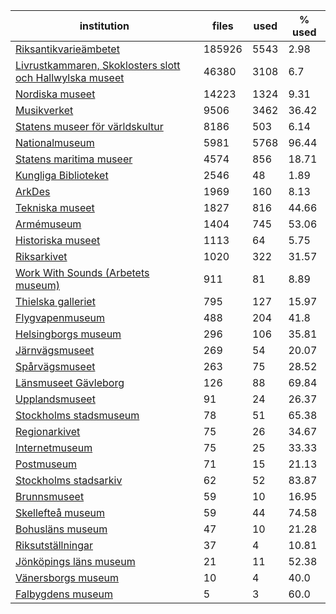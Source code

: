 | institution | files | used | % used |
|---|---|---|---|
| [Riksantikvarieämbetet](https://commons.wikimedia.org/wiki/Category:Media_from_the_Swedish_National_Heritage_Board) | 185926 | 5543 | 2.98 |
| [Livrustkammaren, Skoklosters slott och Hallwylska museet](https://commons.wikimedia.org/wiki/Category:Images_from_Livrustkammaren_och_Skoklosters_slott_med_Stiftelsen_Hallwylska_museet) | 46380 | 3108 | 6.7 |
| [Nordiska museet](https://commons.wikimedia.org/wiki/Category:Images_from_Nordiska_museet) | 14223 | 1324 | 9.31 |
| [Musikverket](https://commons.wikimedia.org/wiki/Category:Images_from_the_Swedish_Performing_Arts_Agency) | 9506 | 3462 | 36.42 |
| [Statens museer för världskultur](https://commons.wikimedia.org/wiki/Category:Media_from_the_National_Museums_of_World_Culture) | 8186 | 503 | 6.14 |
| [Nationalmuseum](https://commons.wikimedia.org/wiki/Category:Images_from_the_Nationalmuseum_Stockholm) | 5981 | 5768 | 96.44 |
| [Statens maritima museer](https://commons.wikimedia.org/wiki/Category:Images_from_Statens_maritima_museer) | 4574 | 856 | 18.71 |
| [Kungliga Biblioteket](https://commons.wikimedia.org/wiki/Category:Images_from_the_National_Library_of_Sweden) | 2546 | 48 | 1.89 |
| [ArkDes](https://commons.wikimedia.org/wiki/Category:Images_from_ArkDes) | 1969 | 160 | 8.13 |
| [Tekniska museet](https://commons.wikimedia.org/wiki/Category:Images_from_Tekniska_museet) | 1827 | 816 | 44.66 |
| [Armémuseum](https://commons.wikimedia.org/wiki/Category:Images_from_the_Swedish_Army_Museum) | 1404 | 745 | 53.06 |
| [Historiska museet](https://commons.wikimedia.org/wiki/Category:Images_from_Statens_historiska_museum) | 1113 | 64 | 5.75 |
| [Riksarkivet](https://commons.wikimedia.org/wiki/Category:Images_from_the_National_Archives_of_Sweden) | 1020 | 322 | 31.57 |
| [Work With Sounds (Arbetets museum)](https://commons.wikimedia.org/wiki/Category:Media_from_Work_With_Sounds) | 911 | 81 | 8.89 |
| [Thielska galleriet](https://commons.wikimedia.org/wiki/Category:Media_contributed_by_Thielska_Galleriet_Stockholm_2020) | 795 | 127 | 15.97 |
| [Flygvapenmuseum](https://commons.wikimedia.org/wiki/Category:Images_from_the_Swedish_Air_Force_Museum) | 488 | 204 | 41.8 |
| [Helsingborgs museum](https://commons.wikimedia.org/wiki/Category:Images_from_Helsingborgs_museum) | 296 | 106 | 35.81 |
| [Järnvägsmuseet](https://commons.wikimedia.org/wiki/Category:Images_from_the_Swedish_Railway_Museum) | 269 | 54 | 20.07 |
| [Spårvägsmuseet](https://commons.wikimedia.org/wiki/Category:Images_from_Spårvägsmuseet) | 263 | 75 | 28.52 |
| [Länsmuseet Gävleborg](https://commons.wikimedia.org/wiki/Category:Images_from_Länsmuseet_Gävleborg) | 126 | 88 | 69.84 |
| [Upplandsmuseet](https://commons.wikimedia.org/wiki/Category:Images_from_Upplandsmuseet) | 91 | 24 | 26.37 |
| [Stockholms stadsmuseum](https://commons.wikimedia.org/wiki/Category:Images_from_Stockholms_stadsmuseum) | 78 | 51 | 65.38 |
| [Regionarkivet](https://commons.wikimedia.org/wiki/Category:Images_from_Regionarkivet) | 75 | 26 | 34.67 |
| [Internetmuseum](https://commons.wikimedia.org/wiki/Category:Images_from_Internetmuseum) | 75 | 25 | 33.33 |
| [Postmuseum](https://commons.wikimedia.org/wiki/Category:Images_from_the_Swedish_Postal_Museum) | 71 | 15 | 21.13 |
| [Stockholms stadsarkiv](https://commons.wikimedia.org/wiki/Category:Images_from_Stockholms_stadsarkiv) | 62 | 52 | 83.87 |
| [Brunnsmuseet](https://commons.wikimedia.org/wiki/Category:Media_provided_by_Brunnsmuseet) | 59 | 10 | 16.95 |
| [Skellefteå museum](https://commons.wikimedia.org/wiki/Category:Images_from_Skellefteå_Museum) | 59 | 44 | 74.58 |
| [Bohusläns museum](https://commons.wikimedia.org/wiki/Category:Images_from_Bohusläns_museum) | 47 | 10 | 21.28 |
| [Riksutställningar](https://commons.wikimedia.org/wiki/Category:Images_from_Riksutställningar) | 37 | 4 | 10.81 |
| [Jönköpings läns museum](https://commons.wikimedia.org/wiki/Category:Images_from_Jönköpings_läns_museum) | 21 | 11 | 52.38 |
| [Vänersborgs museum](https://commons.wikimedia.org/wiki/Category:Images_from_Vänersborgs_museum) | 10 | 4 | 40.0 |
| [Falbygdens museum](https://commons.wikimedia.org/wiki/Category:Images_from_Falbygdens_museum) | 5 | 3 | 60.0 |
